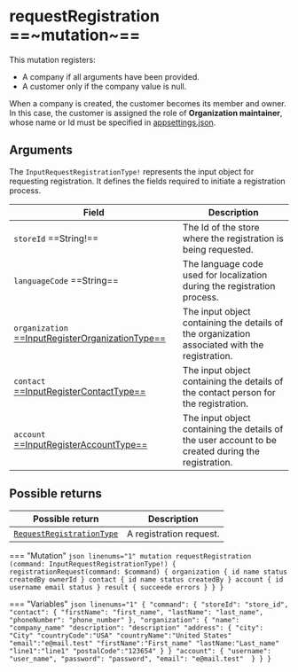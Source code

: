 # requestRegistration ==~mutation~==

This mutation registers:

* A company if all arguments have been provided.
* A customer only if the company value is null.

When a company is created, the customer becomes its member and owner. In this case, the customer is assigned the role of **Organization maintainer**, whose name or Id must be specified in [appsettings.json](../../../Configuration-Reference/appsettingsjson.md).

## Arguments

The `InputRequestRegistrationType!` represents the input object for requesting registration. It defines the fields required to initiate a registration process.

| Field                                                                                             | Description                                                                                                |
|---------------------------------------------------------------------------------------------------|------------------------------------------------------------------------------------------------------------|
| `storeId`  ==String!==                                                                            | The Id of the store where the registration is being requested.                                             |
| `languageCode`  ==String==                                                                        | The language code used for localization during the registration process.                                   |
| `organization` [ ==InputRegisterOrganizationType== ](../Objects/InputRegisterOrganizationType.md) | The input object containing the details of the organization associated with the registration.              |
| `contact` [ ==InputRegisterContactType== ](../Objects/InputRegisterContactType.md)                | The input object containing the details of the contact person for the registration.                        |
| `account` [ ==InputRegisterAccountType== ](../Objects/InputRegisterAccountType.md)                | The input object containing the details of the user account to be created during the registration.         |

## Possible returns

| Possible return                                          	             | Description                                         	|
|------------------------------------------------------------------------|-----------------------------------------------------	|
| [`RequestRegistrationType`](../Objects/RequestRegistrationType.md)     | A registration request.                          	|


=== "Mutation"
    ```json linenums="1"
    mutation requestRegistration (command: InputRequestRegistrationType!) {
        registrationRequest(command: $command) {
            organization {
                id
                name
                status
                createdBy
                ownerId
            }
            contact {
                id
                name
                status
                createdBy
            }
            account {
                id
                username
                email
                status
            }
            result {
                succeede
                errors
            }
        }
    }
    ```

=== "Variables"
    ```json linenums="1"
    {
    "command": {
        "storeId": "store_id",
        "contact": {
        "firstName": "first_name",
        "lastName": "last_name",
        "phoneNumber": "phone_number"
        },
        "organization": {
        "name": "company_name"
        "description": "description"
        "address": {
            "city": "City"
            "countryCode":"USA"
            "countryName":"United States"
            "email":"e@mail.test"
            "firstName":"First_name"
            "lastName:"Last_name"
            "line1":"line1"
            "postalCode":"123654"
        }
        }
        "account": {
        "username": "user_name",
        "password": "password",
        "email": "e@mail.test" 
        }
    }
    }
    ```

